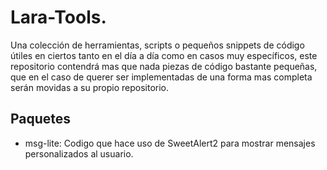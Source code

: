 # Lara-Tools.

Una colección de herramientas, scripts o pequeños snippets de código útiles en ciertos tanto en el día a día como en casos muy específicos, este repositorio contendrá mas que nada piezas de código bastante pequeñas, que en el caso de querer ser implementadas de una forma mas completa serán movidas a su propio repositorio.

## Paquetes

- msg-lite: Codigo que hace uso de SweetAlert2 para mostrar mensajes personalizados al usuario.
